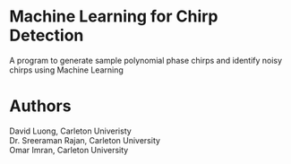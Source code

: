 # Machine Learning for Chirp Detection
A program to generate sample polynomial phase chirps and identify noisy chirps using Machine Learning 

# Authors
David Luong, Carleton Univeristy  <br />
Dr. Sreeraman Rajan, Carleton University  <br />
Omar Imran, Carleton University  
